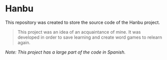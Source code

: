 # Hanbu

This repository was created to store the source code of the Hanbu project.

> This project was an idea of an acquaintance of mine. It was developed in order to save learning and create word games to relearn again.

*Note: This project has a large part of the code in Spanish.*